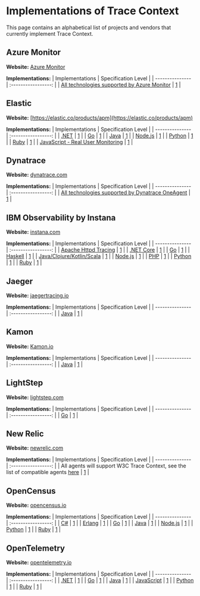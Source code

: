 # Implementations of Trace Context

This page contains an alphabetical list of projects and vendors that currently implement Trace Context.

## Azure Monitor
**Website:** [Azure Monitor](https://azure.microsoft.com/services/monitor/)

**Implementations:**
| Implementations | Specification Level |
| --------------- | :-----------------: |
| [All technologies supported by Azure Monitor](https://docs.microsoft.com/azure/azure-monitor/) | [1](https://www.w3.org/TR/trace-context-1/) |

## Elastic

**Website:** [https://elastic.co/products/apm](https://elastic.co/products/apm)

**Implementations:**
| Implementations | Specification Level |
| --------------- | :-----------------: |
| [.NET](https://github.com/elastic/apm-agent-dotnet/blob/700754909b1ac522796294b99adcc98063efcf42/src/Elastic.Apm/DistributedTracing/TraceParent.cs) | [1](https://www.w3.org/TR/trace-context-1/) |
| [Go](https://github.com/elastic/apm-agent-go/blob/0e868bf43005f3f5b3786101960137d7c8760361/module/apmhttp/traceheaders.go) | [1](https://www.w3.org/TR/trace-context-1/) |
| [Java](https://github.com/elastic/apm-agent-java/blob/e4cdde0b860ff37ea57e0ca083c62b319c0ee940/apm-agent-core/src/main/java/co/elastic/apm/agent/impl/transaction/TraceContext.java) | [1](https://www.w3.org/TR/trace-context-1/) |
| [Node.js](https://github.com/elastic/node-traceparent) | [1](https://www.w3.org/TR/trace-context-1/) |
| [Python](https://github.com/elastic/apm-agent-python/blob/50dce143ae15f6c592a70cb858a8c4721dd80ef5/elasticapm/utils/disttracing.py) | [1](https://www.w3.org/TR/trace-context-1/) |
| [Ruby](https://github.com/elastic/apm-agent-ruby/blob/b68f1f12ae48a5c6e757241c65de97a98488ee6a/lib/elastic_apm/trace_context.rb) | [1](https://www.w3.org/TR/trace-context-1/) |
| [JavaScript - Real User Monitoring](https://github.com/elastic/apm-agent-rum-js) | [1](https://www.w3.org/TR/trace-context-1/) |

## Dynatrace
**Website:** [dynatrace.com](https://www.dynatrace.com)

**Implementations:**
| Implementations | Specification Level |
| --------------- | :-----------------: |
| [All technologies supported by Dynatrace OneAgent](https://www.dynatrace.com/news/blog/distributed-tracing-with-w3c-trace-context-for-improved-end-to-end-visibility-eap/) | [1](https://www.w3.org/TR/trace-context-1/) |

## IBM Observability by Instana
**Website:** [instana.com](https://www.instana.com)

**Implementations:**
| Implementations | Specification Level |
| --------------- | :-----------------: |
| [Apache Httpd Tracing](https://www.ibm.com/docs/en/instana-observability/current?topic=technologies-monitoring-apache-httpd) | [1](https://www.w3.org/TR/trace-context-1/) |
| [.NET Core](https://www.nuget.org/packages/Instana.Tracing.Core) | [1](https://www.w3.org/TR/trace-context-1/) |
| [Go](https://github.com/instana/go-sensor) | [1](https://www.w3.org/TR/trace-context-1/) |
| [Haskell](https://hackage.haskell.org/package/instana-haskell-trace-sdk) | [1](https://www.w3.org/TR/trace-context-1/) |
| [Java/Clojure/Kotlin/Scala](https://www.ibm.com/docs/en/SSE1JP5_current/src/pages/ecosystem/jvm/index.html#instana-autotrace) | [1](https://www.w3.org/TR/trace-context-1/) |
| [Node.js](https://www.npmjs.com/package/@instana/collector) | [1](https://www.w3.org/TR/trace-context-1/) |
| [PHP](https://www.ibm.com/docs/en/instana-observability/current?topic=technologies-monitoring-php) | [1](https://www.w3.org/TR/trace-context-1/) |
| [Python](https://pypi.org/project/instana/) | [1](https://www.w3.org/TR/trace-context-1/) |
| [Ruby](https://rubygems.org/gems/instana/) | [1](https://www.w3.org/TR/trace-context-1/) |

## Jaeger
**Website:** [jaegertracing.io](https://www.jaegertracing.io)

**Implementations:**
| Implementations | Specification Level |
| --------------- | :-----------------: |
| [Java](https://github.com/jaegertracing/jaeger-client-java/blob/b50aa159e3949461509d451fa1ded91887b680ad/jaeger-core/src/main/java/io/jaegertracing/internal/propagation/TraceContextCodec.java) | [1](https://www.w3.org/TR/trace-context-1/) |

## Kamon
**Website:** [Kamon.io](https://kamon.io/)

**Implementations:**
| Implementations | Specification Level |
| --------------- | :-----------------: |
| [Java](https://github.com/kamon-io/Kamon/blob/4d5ec29df5/core/kamon-core/src/main/scala/kamon/trace/SpanPropagation.scala#L72) | [1](https://www.w3.org/TR/trace-context-1/) |

## LightStep
**Website:** [lightstep.com](https://lightstep.com)

**Implementations:**
| Implementations | Specification Level |
| --------------- | :-----------------: |
| [Go](https://github.com/lightstep/tracecontext.go) | [1](https://www.w3.org/TR/trace-context-1/) |

## New Relic
**Website:** [newrelic.com](https://newrelic.com/)

**Implementations:**
| Implementations | Specification Level |
| --------------- | :-----------------: |
| All agents will support W3C Trace Context, see the list of compatible agents [here](https://docs.newrelic.com/docs/understand-dependencies/distributed-tracing/enable-configure/enable-distributed-tracing#compatibility-requirements) | [1](https://www.w3.org/TR/trace-context-1/) |

## OpenCensus
**Website:** [opencensus.io](https://opencensus.io)

**Implementations:**
| Implementations | Specification Level |
| --------------- | :-----------------: |
| [C#](https://github.com/census-instrumentation/opencensus-csharp/blob/4a8ddf6727eafda97a06c7c30d8a4fc2ec8b8e2f/src/OpenCensus/Trace/Propagation/TraceContextFormat.cs) | [1](https://www.w3.org/TR/trace-context-1/) |
| [Erlang](https://github.com/census-instrumentation/opencensus-erlang/blob/b3ab781b060b15a3cacbf43717c3aeb0c90c4a08/src/oc_propagation_http_tracecontext.erl) | [1](https://www.w3.org/TR/trace-context-1/) |
| [Go](https://github.com/census-instrumentation/opencensus-go/blob/ae11cd04b7789fa938bb4f0e696fd6bd76463fa4/plugin/ochttp/propagation/tracecontext/propagation.go) | [1](https://www.w3.org/TR/trace-context-1/) |
| [Java](https://github.com/census-instrumentation/opencensus-java/blob/e5e9d9224a1c9c5ee981981cf29e86662aef08c6/impl_core/src/main/java/io/opencensus/implcore/trace/propagation/TraceContextFormat.java) | [1](https://www.w3.org/TR/trace-context-1/) |
| [Node.js](https://github.com/census-instrumentation/opencensus-node/blob/fa97a9b6f19b97e1038ffa9e1be4b407f3844df2/packages/opencensus-propagation-tracecontext/src/tracecontext-format.ts) | [1](https://www.w3.org/TR/trace-context-1/) |
| [Python](https://github.com/census-instrumentation/opencensus-python/blob/2aef803e4a786fe0ffb14b168a8458283ccd72a0/opencensus/trace/propagation/trace_context_http_header_format.py) | [1](https://www.w3.org/TR/trace-context-1/) |
| [Ruby](https://github.com/census-instrumentation/opencensus-ruby/blob/8cb9771b218e440e825c99981ea405d40f735926/lib/opencensus/trace/formatters/trace_context.rb) | [1](https://www.w3.org/TR/trace-context-1/) |

## OpenTelemetry
**Website:** [opentelemetry.io](https://opentelemetry.io)

**Implementations:**
| Implementations | Specification Level |
| --------------- | :-----------------: |
| [.NET](https://github.com/open-telemetry/opentelemetry-dotnet/blob/dcaea5bd456ba9c3515a578fb9645c5a9ae4af0d/src/OpenTelemetry.Api/Context/Propagation/TraceContextFormat.cs#L29) | [1](https://www.w3.org/TR/trace-context-1/) |
| [Go](https://github.com/open-telemetry/opentelemetry-go/blob/3362421c9b41feb586ab003857894d470be57169/plugin/httptrace/httptrace.go) | [1](https://www.w3.org/TR/trace-context-1/) |
| [Java](https://github.com/open-telemetry/opentelemetry-java/blob/63109827ea3ceba7aa099d1d0a612741a887dbac/api/src/main/java/io/opentelemetry/trace/propagation/HttpTraceContext.java) | [1](https://www.w3.org/TR/trace-context-1/) |
| [JavaScript](https://github.com/open-telemetry/opentelemetry-js/blob/a49e7abdab3e313ad2b50a9445a885b3fd0d4783/packages/opentelemetry-core/src/context/propagation/HttpTraceContext.ts) | [1](https://www.w3.org/TR/trace-context-1/) |
| [Python](https://github.com/open-telemetry/opentelemetry-python/blob/dbb3be802bae8e4e5c36748869dbc789e50de217/opentelemetry-api/src/opentelemetry/trace/__init__.py) | [1](https://www.w3.org/TR/trace-context-1/) |
| [Ruby](https://github.com/open-telemetry/opentelemetry-ruby/blob/741ca61a934b05ecbaedffa56a830dc1821ca9a1/api/lib/opentelemetry/distributed_context/propagation/trace_parent.rb) | [1](https://www.w3.org/TR/trace-context-1/) |
